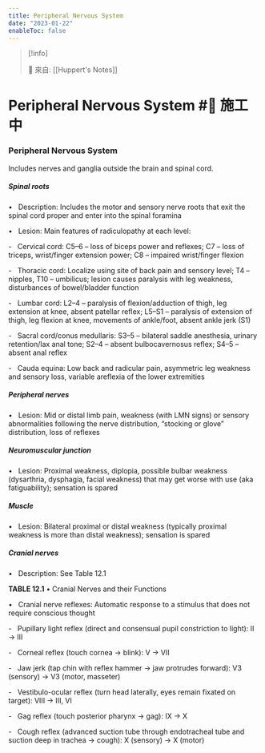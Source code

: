 ```yaml
---
title: Peripheral Nervous System
date: "2023-01-22"
enableToc: false
---
```


> [!info]
>
> 🌱 來自: [[Huppert's Notes]]

# Peripheral Nervous System #🚧 施工中

### Peripheral Nervous System

Includes nerves and ganglia outside the brain and spinal cord.

##### Spinal roots

•   Description: Includes the motor and sensory nerve roots that exit the spinal cord proper and enter into the spinal foramina

•   Lesion: Main features of radiculopathy at each level:

-   Cervical cord: C5–6 – loss of biceps power and reflexes; C7 – loss of triceps, wrist/finger extension power; C8 – impaired wrist/finger flexion

-   Thoracic cord: Localize using site of back pain and sensory level; T4 – nipples, T10 – umbilicus; lesion causes paralysis with leg weakness, disturbances of bowel/bladder function

-   Lumbar cord: L2–4 – paralysis of flexion/adduction of thigh, leg extension at knee, absent patellar reflex; L5–S1 – paralysis of extension of thigh, leg flexion at knee, movements of ankle/foot, absent ankle jerk (S1)

-   Sacral cord/conus medullaris: S3–5 – bilateral saddle anesthesia, urinary retention/lax anal tone; S2–4 – absent bulbocavernosus reflex; S4–5 – absent anal reflex

-   Cauda equina: Low back and radicular pain, asymmetric leg weakness and sensory loss, variable areflexia of the lower extremities

##### Peripheral nerves

•   Lesion: Mid or distal limb pain, weakness (with LMN signs) or sensory abnormalities following the nerve distribution, “stocking or glove” distribution, loss of reflexes

##### Neuromuscular junction

•   Lesion: Proximal weakness, diplopia, possible bulbar weakness (dysarthria, dysphagia, facial weakness) that may get worse with use (aka fatiguability); sensation is spared

##### Muscle

•   Lesion: Bilateral proximal or distal weakness (typically proximal weakness is more than distal weakness); sensation is spared

##### Cranial nerves

•   Description: See Table 12.1


**TABLE 12.1** • Cranial Nerves and their Functions




•   Cranial nerve reflexes: Automatic response to a stimulus that does not require conscious thought

-   Pupillary light reflex (direct and consensual pupil constriction to light): II → III

-   Corneal reflex (touch cornea → blink): V → VII

-   Jaw jerk (tap chin with reflex hammer → jaw protrudes forward): V3 (sensory) → V3 (motor, masseter)

-   Vestibulo-ocular reflex (turn head laterally, eyes remain fixated on target): VIII → III, VI

-   Gag reflex (touch posterior pharynx → gag): IX → X

-   Cough reflex (advanced suction tube through endotracheal tube and suction deep in trachea → cough): X (sensory) → X (motor)

